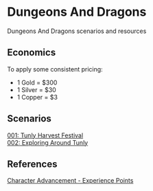 # Dungeons And Dragons

Dungeons And Dragons scenarios and resources

## Economics

To apply some consistent pricing:
- 1 Gold = $300
- 1 Silver = $30
- 1 Copper = $3

## Scenarios

[001: Tunly Harvest Festival](Scenarios/001_Tunly_Harvest_Festival.md)  
[002: Exploring Around Tunly](Scenarios/002_Exploring_Around_Tunly.md)  

## References

[Character Advancement - Experience Points](Reference/experience_points.md)
